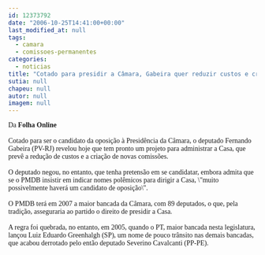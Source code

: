 ```yaml
---
id: 12373792
date: "2006-10-25T14:41:00+00:00"
last_modified_at: null
tags:
  - camara
  - comissoes-permanentes
categories:
  - noticias
title: "Cotado para presidir a Câmara, Gabeira quer reduzir custos e criar comissões "
sutia: null
chapeu: null
autor: null
imagem: null
---
```

<p><P><FONT face=\"Times New Roman\"><FONT face=Verdana>Da <B>Folha Online</B><BR><BR>Cotado para ser o candidato da oposição à Presidência da Câmara, o deputado Fernando Gabeira (PV-RJ) revelou hoje que tem pronto um projeto para administrar a Casa, que prevê a redução de custos e a criação de novas comissões. <BR><BR>O deputado negou, no entanto, que tenha pretensão em se candidatar, embora admita que se o PMDB insistir em indicar nomes polêmicos para dirigir a Casa, \"muito possivelmente haverá um candidato de oposição\". <BR><BR>O PMDB terá em 2007 a maior bancada da Câmara, com 89 deputados, o que, pela tradição, asseguraria ao partido o direito de presidir a Casa.<BR><BR>A regra foi quebrada, no entanto, em 2005, quando o PT, maior bancada nesta legislatura, lançou Luiz Eduardo Greenhalgh (SP), um nome de pouco trânsito nas demais bancadas, que acabou derrotado pelo então deputado Severino Cavalcanti (PP-PE).</FONT> </P></FONT> </p>
